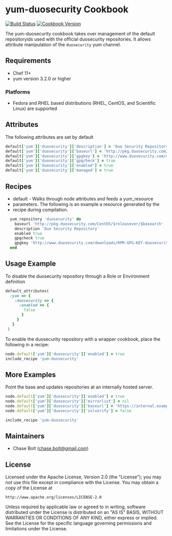 # yum-duosecurity Cookbook
[![Build Status](https://travis-ci.org/chasebolt/yum-duosecurity.svg?branch=master)](http://travis-ci.org/chasebolt/yum-duosecurity) [![Cookbook Version](https://img.shields.io/cookbook/v/yum-duosecurity.svg)](https://supermarket.chef.io/cookbooks/yum-duosecurity)

The yum-duosecurity cookbook takes over management of the default repositoryids used with the official duosecurity repositories. It allows attribute manipulation of the `duosecurity` yum channel.

## Requirements
- Chef 11+
- yum version 3.2.0 or higher

### Platforms
- Fedora and RHEL based distributions (RHEL, CentOS, and Scientific Linux) are supported

## Attributes
The following attributes are set by default

```ruby
default['yum']['duosecurity']['description'] = 'Duo Security Repository'
default['yum']['duosecurity']['baseurl'] = 'http://pkg.duosecurity.com/CentOS/$releasever/$basearch'
default['yum']['duosecurity']['gpgkey'] = 'http://www.duosecurity.com/downloads/RPM-GPG-KEY-duosecurity'
default['yum']['duosecurity']['gpgcheck'] = true
default['yum']['duosecurity']['enabled'] = true
default['yum']['duosecurity']['managed'] = true

```

## Recipes
- default - Walks through node attributes and feeds a yum_resource
- parameters. The following is an example a resource generated by the
- recipe during compilation.

```ruby
  yum_repository 'duosecurity' do
    baseurl 'http://pkg.duosecurity.com/CentOS/$releasever/$basearch'
    description 'Duo Security Repository'
    enabled true
    gpgcheck true
    gpgkey 'http://www.duosecurity.com/downloads/RPM-GPG-KEY-duosecurity'
  end
```

## Usage Example
To disable the duosecurity repository through a Role or Environment definition

```ruby
default_attributes(
  :yum => {
    :duosecurity => {
      :enabled => {
        false
       }
     }
   }
 )
```

To enable the duosecurity repository with a wrapper cookbook, place the following in a recipe:

```ruby
node.default['yum']['duosecurity']['enabled'] = true
include_recipe 'yum-duosecurity'
```

## More Examples
Point the base and updates repositories at an internally hosted server.

```ruby
node.default['yum']['duosecurity']['enabled'] = true
node.default['yum']['duosecurity']['mirrorlist'] = nil
node.default['yum']['duosecurity']['baseurl'] = 'https://internal.example.com/duosecurity/6/os/x86_64'
node.default['yum']['duosecurity']['sslverify'] = false

include_recipe 'yum-duosecurity'
```

## Maintainers

* Chase Bolt (<chase.bolt@gmail.com>)

## License
Licensed under the Apache License, Version 2.0 (the "License");
you may not use this file except in compliance with the License.
You may obtain a copy of the License at

    http://www.apache.org/licenses/LICENSE-2.0

Unless required by applicable law or agreed to in writing, software
distributed under the License is distributed on an "AS IS" BASIS,
WITHOUT WARRANTIES OR CONDITIONS OF ANY KIND, either express or implied.
See the License for the specific language governing permissions and
limitations under the License.
